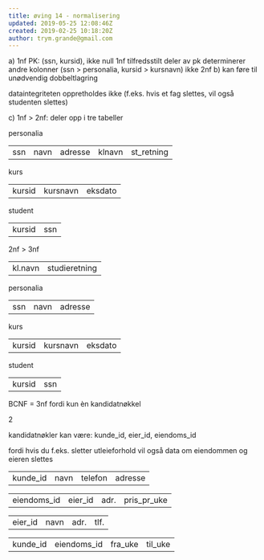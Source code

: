```yaml
---
title: øving 14 - normalisering
updated: 2019-05-25 12:08:46Z
created: 2019-02-25 10:18:20Z
author: trym.grande@gmail.com
---
```


a)
1nf
PK: (ssn, kursid), ikke null
1nf tilfredsstilt
deler av pk determinerer andre kolonner (ssn > personalia, kursid > kursnavn)
ikke 2nf
b)
kan føre til unødvendig dobbeltlagring

dataintegriteten oppretholdes ikke (f.eks. hvis et fag slettes, vil også studenten slettes)

c)
1nf > 2nf:
deler opp i tre tabeller

personalia

|     |     |     |     |     |
| --- | --- | --- | --- | --- |
| ssn | navn | adresse | klnavn | st_retning |

kurs

|     |     |     |
| --- | --- | --- |
| kursid | kursnavn | eksdato |

student

|     |     |
| --- | --- |
| kursid | ssn |

2nf > 3nf

|     |     |
| --- | --- |
| kl.navn | studieretning |

personalia

|     |     |     |
| --- | --- | --- |
| ssn | navn | adresse |

kurs

|     |     |     |
| --- | --- | --- |
| kursid | kursnavn | eksdato |

student

|     |     |
| --- | --- |
| kursid | ssn |

BCNF = 3nf fordi kun èn kandidatnøkkel

2

kandidatnøkler kan være: kunde_id, eier_id, eiendoms_id

fordi hvis du f.eks. sletter utleieforhold vil også data om eiendommen og eieren slettes

|     |     |     |     |
| --- | --- | --- | --- |
| kunde_id | navn | telefon | adresse |

|     |     |     |     |
| --- | --- | --- | --- |
| eiendoms_id | eier_id | adr. | pris_pr_uke |

|     |     |     |     |
| --- | --- | --- | --- |
| eier_id | navn | adr. | tlf. |

|     |     |     |     |
| --- | --- | --- | --- |
| kunde_id | eiendoms_id | fra_uke | til_uke |